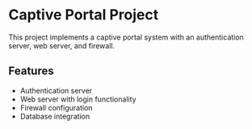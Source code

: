 # Captive Portal Project

This project implements a captive portal system with an authentication server, web server, and firewall.

## Features

- Authentication server
- Web server with login functionality
- Firewall configuration
- Database integration
